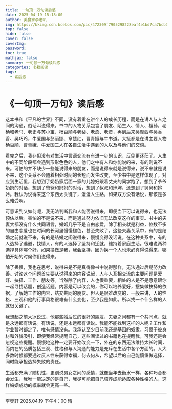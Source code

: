 ```yaml
---
title: 一句顶一万句读后感
date: 2025-04-19 15:18:00
author: 美食家李老叭
img: https://bkimg.cdn.bcebos.com/pic/472309f7905298228eaf4e1bd7ca7bcb0b46d44e?x-bce-process=image/format,f_auto/quality,Q_70/resize,m_lfit,limit_1,w_536
top: false
hide: false
cover: false
coverImg: 
password: 
toc: true
mathjax: false
summary: 一句顶一万句读后感
categories: 书籍阅读
tags:
  - 读后感
---
```


# 《一句顶一万句》读后感

这本书和《平凡的世界》不同，没有着重在讲个人的成长历程，而是在讲人与人之间的沟通，俗话叫说得来。书中的人物关系包含了朋友、陌生人、情人、祖孙，老杨和老马、老史与苏小宝、杨百顺与老裴、老詹、老贾，再到后来吴摩西与吴香香、吴巧玲，牛爱国与彭丽娜、章楚红，曹青娥与牛书道。大抵都是在讲主要人物杨百顺、曹青娥、牛爱国三人在各自生活中遇到的人以及与他们的交谈。

看完之后，我非但没有对生活中言语交流有有进一步的认识，反倒更迷茫了。人生中的不同阶段都会遇到形形色色的人，他们之中有人和你能说的来，有的则说不来。可怕的并不缺少一些能说得来的朋友，而是说得来就是说得来，说不来就是说不来，这个关系不会随着相处时间的长短而发生改变，至少书中是这样体现了。对应到生活里，我想到了奶奶家后面一家的儿媳妇跟着丈夫的同学跑了，想到了爷爷奶奶的对话，想到了爸爸和妈妈的对话，想到了叔叔和婶婶，还想到了舅舅和妗妗。我认为说得来这个东西太关键了，漫漫人生路，如果双方没有话说，那该是多么难受啊。

可意识到又如何呢，我无法判断我和人能否说得来，即便当下可以说得来，也无法预估以后。害怕的不是说不来，而是通过努力依旧无法改变这样的事实。书中的夫妻大都没有什么共同语言，婚姻几乎不是自由恋爱，除了相亲就是利益，位数不多的自由恋爱也在时间的长河里慢慢褪色，甚至失败了。这些夫妻关系中，有的是结婚之前就说不来，有的是结婚之间说得来，慢慢变得没话说。在这种关系中，有的人选择了逃避，找情人，有的人选择了坚持和迁就，维持着家庭生活。很难说两种选择具体哪个好，如果换做是我，我会坚持，因为换一个人也未必真得说得来，哪怕开始的时候你们说得来。

除了畏惧，我也在思考，说得来是不是真得像书中说得那样，无法通过后期努力改善。讨论这个问题首先要从说得来的内容说起，人与人互相交流的主要问题是爱好、抉择、工作、朋友等。当然除了内容，人也很重要，相处的人是不是愿意跟你一起寻找话题，创造话题。内容是可以改变的，你可以培养爱好，搜集做抉择的依据，了解她工作的内容，结交共同的朋友。但人是很难改变的，一般来讲，人的性格、三观和他的行事风格很难有什么变化，至少我是如此。所以找一个什么样的人就很关键了。

我想起之前大冰说过，他那些婚后过的很好的朋友，夫妻之间都有一个共同点，就是永远都有话说。有话说，还是永远都有话说。我能不能找到这样的人呢？工作和学业暂时都定了，唯有感情没有。我承认至少目前我还是基因的奴隶，习惯于被身材和外貌吸引，即便我经常提醒自己，这些阅读过的书籍也在提醒我，可我还是会忽视这些提醒。慢慢地这种一定要开始改变一下，外在的东西无法维持太长时间，而内在的品质包括三观、性格和与人沟通的能力是充斥在生活中各个方面的。人大多数时候都要通过反人性来获得幸福，何去何从，希望以后的自己能慎重做选择，同时能承担选择失败的责任。

生活都充满了随机性，更别说男女之间的感情，就像当年去衡水一样，各种巧合都会发生，我唯一能决定的是自己，我尽可能把自己培养成能适应各种性格的人，这样婚姻成功的概率就会更高一些。

----

李奕轩  2025.04.19 下午4：00 晴







